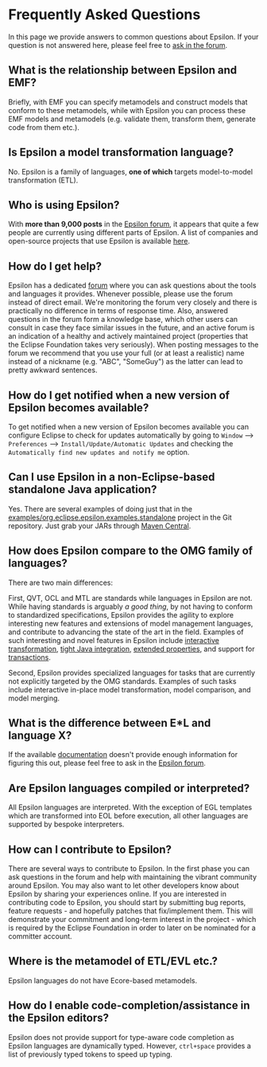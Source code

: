 # Frequently Asked Questions

In this page we provide answers to common questions about Epsilon. If your question is not answered here, please feel free to [ask in the forum](../forum).

## What is the relationship between Epsilon and EMF?

Briefly, with EMF you can specify metamodels and construct models that conform to these metamodels, while with Epsilon you can process these EMF models and metamodels (e.g. validate them, transform them, generate code from them etc.).

## Is Epsilon a model transformation language?

No. Epsilon is a family of languages, **one of which** targets model-to-model transformation (ETL).

## Who is using Epsilon?

With **more than 9,000 posts** in the [Epsilon forum](../forum), it appears that quite a few people are currently using different parts of Epsilon. A list of companies and open-source projects that use Epsilon is available [here](../users).

## How do I get help?

Epsilon has a dedicated [forum](../forum) where you can ask questions about the tools and languages it provides. Whenever possible, please use the forum instead of direct email. We're monitoring the forum very closely and there is practically no difference in terms of response time. Also, answered questions in the forum form a knowledge base, which other users can consult in case they face similar issues in the future, and an active forum is an indication of a healthy and actively maintained project (properties that the Eclipse Foundation takes very seriously). When posting messages to the forum we recommend that you use your full (or at least a realistic) name instead of a nickname (e.g. "ABC", "SomeGuy") as the latter can lead to pretty awkward sentences.

## How do I get notified when a new version of Epsilon becomes available?

To get notified when a new version of Epsilon becomes available you can configure Eclipse to check for updates automatically by going to `Window` --> `Preferences` --> `Install/Update/Automatic Updates` and checking the `Automatically find new updates and notify me` option.

## Can I use Epsilon in a non-Eclipse-based standalone Java application?

Yes. There are several examples of doing just that in the [examples/org.eclipse.epsilon.examples.standalone](https://github.com/eclipse-epsilon/epsilon/tree/main/examples/org.eclipse.epsilon.examples.standalone/src/org/eclipse/epsilon/examples/standalone) project in the Git repository. Just grab your JARs through [Maven Central](../download).

## How does Epsilon compare to the OMG family of languages?

There are two main differences:

First, QVT, OCL and MTL are standards while languages in Epsilon are not. While having standards is arguably *a good thing*, by not having to conform to standardized specifications, Epsilon provides the agility to explore interesting new features and extensions of model management languages, and contribute to advancing the state of the art in the field. Examples of such interesting and novel features in Epsilon include [interactive transformation](http://epsilonblog.wordpress.com/2007/12/17/interactive-model-transformation-with-etl/), [tight Java integration](http://epsilonblog.wordpress.com/2007/12/16/using-java-objects-in-eol/), [extended properties](http://epsilonblog.wordpress.com/2008/01/30/extended-properties-in-eol/), and support for [transactions](http://portal.acm.org/citation.cfm?id=1370748).

Second, Epsilon provides specialized languages for tasks that are currently not explicitly targeted by the OMG standards. Examples of such tasks include interactive in-place model transformation, model comparison, and model merging.

## What is the difference between E\*L and language X?

If the available [documentation](../doc/) doesn't provide enough information for figuring this out, please feel free to ask in the [Epsilon forum](../forum).

## Are Epsilon languages compiled or interpreted?

All Epsilon languages are interpreted. With the exception of EGL templates which are transformed into EOL before execution, all other languages are supported by bespoke interpreters.

## How can I contribute to Epsilon?

There are several ways to contribute to Epsilon. In the first phase you can ask questions in the forum and help with maintaining the vibrant community around Epsilon. You may also want to let other developers know about Epsilon by sharing your experiences online. If you are interested in contributing code to Epsilon, you should start by submitting bug reports, feature requests - and hopefully patches that fix/implement them. This will demonstrate your commitment and long-term interest in the project - which is required by the Eclipse Foundation in order to later on be nominated for a committer account.

## Where is the metamodel of ETL/EVL etc.?

Epsilon languages do not have Ecore-based metamodels.

## How do I enable code-completion/assistance in the Epsilon editors?

Epsilon does not provide support for type-aware code completion as Epsilon languages are dynamically typed. However, `ctrl+space` provides a list of previously typed tokens to speed up typing.